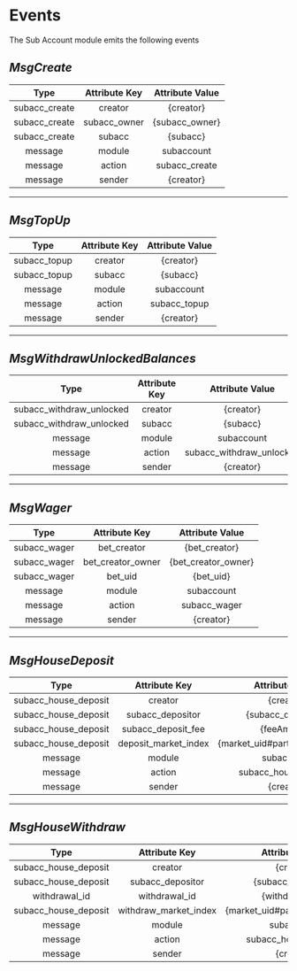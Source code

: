 # **Events**

The Sub Account module emits the following events

## *MsgCreate*

|  Type         |  Attribute Key|    Attribute Value    |
|:-------------:|:-------------:|:---------------------:|
| subacc_create | creator       |  {creator}            |
| subacc_create | subacc_owner  |  {subacc_owner}       |
| subacc_create | subacc        |  {subacc}             |
| message       | module        |  subaccount           |
| message       | action        |  subacc_create        |
| message       | sender        |  {creator}            |

---

## *MsgTopUp*

|  Type         |  Attribute Key|    Attribute Value    |
|:-------------:|:-------------:|:---------------------:|
| subacc_topup  | creator       |  {creator}            |
| subacc_topup  | subacc        |  {subacc}             |
| message       | module        |  subaccount           |
| message       | action        |  subacc_topup         |
| message       | sender        |  {creator}            |

---

## *MsgWithdrawUnlockedBalances*

|  Type                     |  Attribute Key|    Attribute Value        |
|:-------------------------:|:-------------:|:-------------------------:|
| subacc_withdraw_unlocked  | creator       |  {creator}                |
| subacc_withdraw_unlocked  | subacc        |  {subacc}                 |
| message                   | module        |  subaccount               |
| message                   | action        |  subacc_withdraw_unlocked |
| message                   | sender        |  {creator}                |

---

## *MsgWager*

|  Type         |  Attribute Key    |    Attribute Value    |
|:-------------:|:-----------------:|:---------------------:|
| subacc_wager  | bet_creator       |  {bet_creator}        |
| subacc_wager  | bet_creator_owner |  {bet_creator_owner}  |
| subacc_wager  | bet_uid           |  {bet_uid}            |
| message       | module            |  subaccount           |
| message       | action            |  subacc_wager         |
| message       | sender            |  {creator}            |

---

## *MsgHouseDeposit*

|  Type                 |  Attribute Key        |    Attribute Value                |
|:---------------------:|:---------------------:|:---------------------------------:|
| subacc_house_deposit  | creator               |  {creator}                        |
| subacc_house_deposit  | subacc_depositor      |  {subacc_depositor}               |
| subacc_house_deposit  | subacc_deposit_fee    |  {feeAmount}                      |
| subacc_house_deposit  | deposit_market_index  |  {market_uid#participation_index} |
| message               | module                |  subaccount                       |
| message               | action                |  subacc_house_deposit             |
| message               | sender                |  {creator}                        |

---

## *MsgHouseWithdraw*

|  Type                 |  Attribute Key        |    Attribute Value                |
|:---------------------:|:---------------------:|:---------------------------------:|
| subacc_house_deposit  | creator               |  {creator}                        |
| subacc_house_deposit  | subacc_depositor      |  {subacc_depositor}               |
| withdrawal_id         | withdrawal_id         |  {withdrawal_id}                  |
| subacc_house_deposit  | withdraw_market_index |  {market_uid#participation_index} |
| message               | module                |  subaccount                       |
| message               | action                |  subacc_house_deposit             |
| message               | sender                |  {creator}                        |
